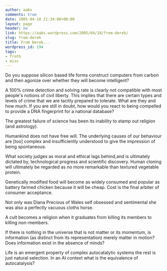 ```yaml
---
author: aabs
comments: true
date: 2005-04-18 21:34:00+00:00
layout: page
header: no
link: https://aabs.wordpress.com/2005/04/18/from-derek/
slug: from-derek
title: From Derek...
wordpress_id: 194
tags:
- froth
- misc
---
```


Do you suppose silicon based life forms construct computers from carbon and then agonize over whether they will become intelligent?

A 100% crime detection and solving rate is clearly not compatible with most people's notions of civil liberty. This implies that there are certain types and levels of crime that we are tacitly prepared to tolerate. What are they and how much. If you are still in doubt, how would you react to being compelled to provide a DNA fingerprint for a national database?

The greatest failure of science has been its inability to stamp out religion (and astrology).

Humankind does not have free will. The underlying causes of our behaviour are [too] complex and insufficiently understood to give the impression of being spontaneous.

What society judges as moral and ethical lags behind,and is ultimately dictated by, technological progress and scientific discovery. Human cloning will ultimately be regarded as no more remarkable than textured vegetable protein.

Genetically modified food will become as widely consumed and popular as battery farmed chicken because it will be cheap. Cost is the final arbiter of consumer acceptance.

Not only was Diana Precious of Wales self obsessed and sentimental she was also a perfectly vacuous cloths horse.

A cult becomes a religion when it graduates from killing its members to killing non-members.

If there is nothing in the universe that is not matter or its momentum, is information (as distinct from its representation) merely matter in motion? Does information exist in the absence of minds?

Life is an emergent property of complex autocatalytic systems the rest is just natural selection. In an AI context what is the equivalence of autocatalysis?
